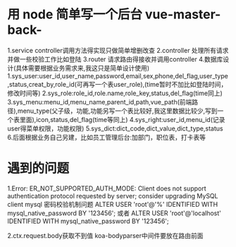 # 用 node 简单写一个后台 vue-master-back-

1.service controller调用方法得实现只做简单增删改查
2.controller 处理所有请求并做一些校验工作比如登陆
3.router 请求路由得接收并调用controller
4.数据库设计(具体需要根据业务需求来,我这只是简单设计使用)
  1.sys_user:user_id,user_name,password,email,sex,phone,del_flag,user_type,status,creat_by,role_id(可再写一个表user_role),(time暂时不加比如登陆时间，修改时间等)
  2.sys_role:role_id,role.name,role_key,status,del_flag(time同上)
  3.sys_menu:menu_id,menu_name,parent_id,path,vue_path(前端路径),menu_type(父子级，功能,功能另写一个表比较好,我这里数据比较少,写到一个表里面),icon,status,del_flag(time等同上)
  4.sys_right:user_id,menu_id(记录user得菜单权限，功能权限)
  5.sys_dict:dict_code,dict_value,dict_type,status
  6.后面根据业务自己另建，比如员工管理后台:加部门，职位表，打卡表等

# 遇到的问题

1.Error: ER_NOT_SUPPORTED_AUTH_MODE: Client does not support authentication protocol requested by server; consider upgrading MySQL client
mysql 密码校验机制问题
ALTER USER 'root'@'%' IDENTIFIED WITH mysql_native_password BY '123456';
或者
ALTER USER 'root'@'localhost' IDENTIFIED WITH mysql_native_password BY '123456';

2.ctx.request.body获取不到值
koa-bodyparser中间件要放在路由前面